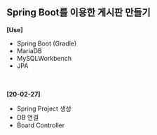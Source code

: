 <h2>Spring Boot를 이용한 게시판 만들기</h2>


**[Use]** <br>

- Spring Boot (Gradle)
- MariaDB
- MySQLWorkbench
- JPA
<br><br><br>



**[20-02-27]** <br>

- Spring Project 생성
- DB 연결
- Board Controller
